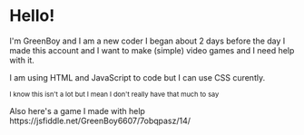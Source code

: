 <!DOCTYPE html>
<html>
  <body>
    <h1>Hello!</h1>
    <p>I'm GreenBoy and I am a new coder I began about 2 days before the day I made this account and I want to make (simple) video games and I need help with it.</p>
    <p>I am using HTML and JavaScript to code but I can use CSS curently.</p>
    <p><sub>I know this isn't a lot but I mean I don't really have that much to say</sub></p>
    <p> Also here's a game I made with help https://jsfiddle.net/GreenBoy6607/7obqpasz/14/</p>
    
  </body>

</html>
